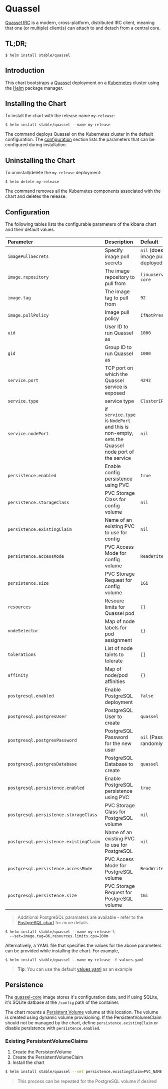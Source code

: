 # Quassel

[Quassel IRC](https://quassel-irc.org/) is a modern, cross-platform,
distributed IRC client, meaning that one (or multiple) client(s) can attach to
and detach from a central core.

## TL;DR;

```console
$ helm install stable/quassel
```

## Introduction

This chart bootstraps a [Quassel](https://quassel-irc.org/) deployment on a
[Kubernetes](http://kubernetes.io) cluster using the [Helm](https://helm.sh)
package manager.

## Installing the Chart

To install the chart with the release name `my-release`:

```console
$ helm install stable/quassel --name my-release
```

The command deploys Quassel on the Kubernetes cluster in the default
configuration. The [configuration](#configuration) section lists the parameters
that can be configured during installation.

## Uninstalling the Chart

To uninstall/delete the `my-release` deployment:

```console
$ helm delete my-release
```

The command removes all the Kubernetes components associated with the chart and
deletes the release.

## Configuration

The following tables lists the configurable parameters of the kibana chart and
their default values.

| Parameter                              | Description                                                                                      | Default                                                  |
|:---------------------------------------|:-------------------------------------------------------------------------------------------------|:---------------------------------------------------------|
| `imagePullSecrets`                     | Specify image pull secrets                                                                       | `nil` (does not add image pull secrets to deployed pods) |
| `image.repository`                     | The image repository to pull from                                                                | `linuxserver/quassel-core`                               |
| `image.tag`                            | The image tag to pull from                                                                       | `92`                                                     |
| `image.pullPolicy`                     | Image pull policy                                                                                | `IfNotPresent`                                           |
| `uid`                                  | User ID to run Quassel as                                                                        | `1000`                                                   |
| `gid`                                  | Group ID to run Quassel as                                                                       | `1000`                                                   |
| `service.port`                         | TCP port on which the Quassel service is exposed                                                 | `4242`                                                   |
| `service.type`                         | service type                                                                                     | `ClusterIP`                                              |
| `service.nodePort`                     | if `service.type` is `NodePort` and this is non-empty, sets the Quassel node port of the service | `nil`                                                    |
| `persistence.enabled`                  | Enable config persistence using PVC                                                              | `true`                                                   |
| `persistence.storageClass`             | PVC Storage Class for config volume                                                              | `nil`                                                    |
| `persistence.existingClaim`            | Name of an existing PVC to use for config                                                        | `nil`                                                    |
| `persistence.accessMode`               | PVC Access Mode for config volume                                                                | `ReadWriteOnce`                                          |
| `persistence.size`                     | PVC Storage Request for config volume                                                            | `1Gi`                                                    |
| `resources`                            | Resoure limits for Quassel pod                                                                   | `{}`                                                     |
| `nodeSelector`                         | Map of node labels for pod assignment                                                            | `{}`                                                     |
| `tolerations`                          | List of node taints to tolerate                                                                  | `[]`                                                     |
| `affinity`                             | Map of node/pod affinities                                                                       | `{}`                                                     |
| `postgresql.enabled`                   | Enable PostgreSQL deployment                                                                     | `false`                                                  |
| `postgresql.postgresUser`              | PostgreSQL User to create                                                                        | `quassel`                                                |
| `postgresql.postgresPassword`          | PostgreSQL Password for the new user                                                             | `nil` (Password will be randomly generated)              |
| `postgresql.postgresDatabase`          | PostgreSQL Database to create                                                                    | `quassel`                                                |
| `postgresql.persistence.enabled`       | Enable PostgreSQL persistence using PVC                                                          | `true`                                                   |
| `postgresql.persistence.storageClass`  | PVC Storage Class for PostgreSQL volume                                                          | `nil`                                                    |
| `postgresql.persistence.existingClaim` | Name of an existing PVC to use for PostgreSQL                                                    | `nil`                                                    |
| `postgresql.persistence.accessMode`    | PVC Access Mode for PostgreSQL volume                                                            | `ReadWriteOnce`                                          |
| `postgresql.persistence.size`          | PVC Storage Request for PostgreSQL volume                                                        | `1Gi`                                                    |

> Additional PostgreSQL paramaters are available - refer to the
[PostgreSQL chart](../../stable/postgresql) for more details.

```console
$ helm install stable/quassel --name my-release \
  --set=image.tag=86,resources.limits.cpu=200m
```

Alternatively, a YAML file that specifies the values for the above parameters
can be provided while installing the chart. For example,

```console
$ helm install stable/quassel --name my-release -f values.yaml
```

> **Tip**: You can use the default [values.yaml](values.yaml) as an example

## Persistence

The [quassel-core](https://hub.docker.com/r/linuxserver/quassel-core) image
stores it's configuration data, and if using SQLite, it's SQLite datbase at the
`/config` path of the container.

The chart mounts a [Persistent Volume](http://kubernetes.io/docs/user-guide/persistent-volumes/)
volume at this location. The volume is created using dynamic volume provisioning.
If the PersistentVolumeClaim should not be managed by the chart, define
`persistence.existingClaim` or disable persistence with `persistence.enabled`.

### Existing PersistentVolumeClaims

1. Create the PersistentVolume
1. Create the PersistentVolumeClaim
1. Install the chart
```bash
$ helm install stable/quassel --set persistence.existingClaim=PVC_NAME
```

> This process can be repeated for the PostgreSQL volume if desired
